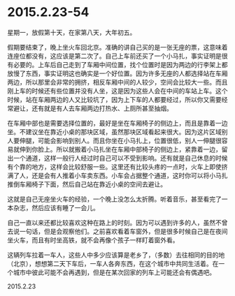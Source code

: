 2015.2.23-54
=============
星期一，放假第十天，在家第八天，大年初五。

假期要结束了，晚上坐火车回北京。准确的讲自己买的是一张无座的票，这意味着连座位都没有，这应该是第二次了。自己上车前还买了一个小马扎，事实证明是很有必要的。上车后自己走到了车厢中间位置，找个位置时是因为两边的行李架上都放慢了东西，事实证明这也确实是一个好位置。因为许多无座的人都选择站在车厢两边，所以那里会非常的拥挤，相反车厢中间的人较少，空间会比较大一些。而且刚上车的时候还有些位置并没有人坐，这是因为这些人会在中间的车站上车。这个时候，站在车厢两边的人又比较坑了，因为上下车的人都要经过，所以你又需要经常避让，还有就是有人去车厢两边打热水、上厕所甚至抽烟。

在车厢中部也是需要选择位置的，最好是坐在车厢椅子的侧边上，而且是靠着一边坐。不建议坐在靠近小桌的那块区域，虽然那块区域看起来很大。因为这片区域别人要伸腿，可能会影响到别人。而且你坐在小马扎上，位置很低，别人一伸腿很容易就伸到你脸上。所以就搬着小马扎坐在车厢中部椅子的侧边上，紧靠着一边，留出一个通道，这样一般行人经过时自己可以不受到影响。还有就是自己休息的时候有个靠的地方，这样会比较舒服一些。这里还有比较头疼的一点时，火车上即使挤满了人，还是会有人推着小车卖东西。小车会占据整个通道，这时你可以将小马扎推倒车厢椅子下面，然后自己站在靠近小桌的空间去避让。

这就是自己无座坐火车的经验，一个晚上没怎么太折腾。听着音乐，甚至看完了一本杂志，然后应该有睡了一会儿。

自己一直以来还都比较喜欢这种在路上的时刻。因为可以遇到许多的人，虽然不曾去说一句话，但是会观察他们。之前喜欢看着车窗外，但是很多时候自己是在夜间坐火车，而且有时坐高铁，就不会再像个孩子一样盯着窗外看。

这辆列车拉着一车人，这些人中多少应该算是老乡了，（多数）去往相同的目的地（北京），想想第二天下车后，一车人各奔东西，在这个城市中共同生活着。在一个城市中彼此可能不会再遇到，但是在某次回家的列车上可能还会有偶遇吧。

2015.2.23